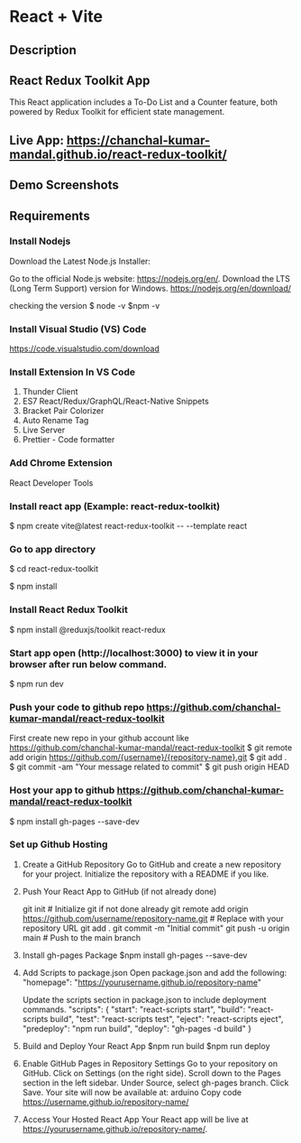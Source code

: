 # React + Vite

## Description
## React Redux Toolkit App
This React application includes a To-Do List and a Counter feature, both powered by Redux Toolkit for efficient state management.



## Live App: https://chanchal-kumar-mandal.github.io/react-redux-toolkit/

## Demo Screenshots


## Requirements

### Install Nodejs
Download the Latest Node.js Installer:

Go to the official Node.js website: https://nodejs.org/en/.
Download the LTS (Long Term Support) version for Windows.
https://nodejs.org/en/download/

checking the version
$ node -v
$npm -v

### Install Visual Studio (VS) Code
https://code.visualstudio.com/download

### Install Extension In VS Code
1. Thunder Client 
2. ES7 React/Redux/GraphQL/React-Native Snippets 
3. Bracket Pair Colorizer 
4. Auto Rename Tag 
5. Live Server 
6. Prettier - Code formatter 

### Add Chrome Extension
React Developer Tools

### Install react app (Example: react-redux-toolkit)
$ npm create vite@latest react-redux-toolkit -- --template react 

### Go to app directory
$ cd react-redux-toolkit

$ npm install

### Install React Redux Toolkit
$ npm install @reduxjs/toolkit react-redux

  
### Start app open (http://localhost:3000) to view it in your browser after run below command. 
$ npm run dev

### Push your code to github repo https://github.com/chanchal-kumar-mandal/react-redux-toolkit
First create new repo in your github account like https://github.com/chanchal-kumar-mandal/react-redux-toolkit
$ git remote add origin https://github.com/{username}/{repository-name}.git
$ git add .
$ git commit -am "Your message related to commit"
$ git push origin HEAD

### Host your app to github https://github.com/chanchal-kumar-mandal/react-redux-toolkit

$ npm install gh-pages --save-dev

### Set up Github Hosting 
1. Create a GitHub Repository
	Go to GitHub and create a new repository for your project.
	Initialize the repository with a README if you like.
2. Push Your React App to GitHub (if not already done)

	git init  # Initialize git if not done already
	git remote add origin https://github.com/username/repository-name.git  # Replace with your repository URL
	git add .
	git commit -m "Initial commit"
	git push -u origin main  # Push to the main branch
3. Install gh-pages Package
	$npm install gh-pages --save-dev
4. Add Scripts to package.json
	Open package.json and add the following:
	"homepage": "https://yourusername.github.io/repository-name"

	Update the scripts section in package.json to include deployment commands.
	"scripts": {
	  "start": "react-scripts start",
	  "build": "react-scripts build",
	  "test": "react-scripts test",
	  "eject": "react-scripts eject",
	  "predeploy": "npm run build",
	  "deploy": "gh-pages -d build"
	}
5. Build and Deploy Your React App
	$npm run build
	$npm run deploy
6. Enable GitHub Pages in Repository Settings
	Go to your repository on GitHub.
	Click on Settings (on the right side).
	Scroll down to the Pages section in the left sidebar.
	Under Source, select gh-pages branch.
	Click Save.
	Your site will now be available at: arduino
	Copy code
	https://username.github.io/repository-name/
7. Access Your Hosted React App
	Your React app will be live at https://yourusername.github.io/repository-name/.
